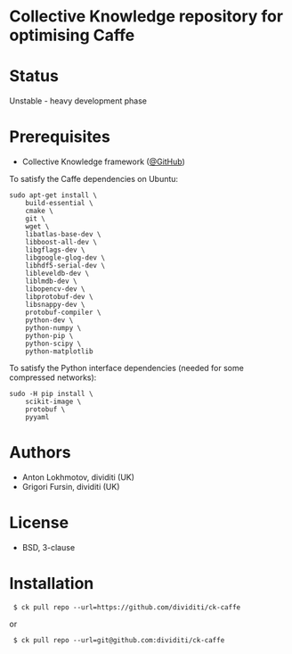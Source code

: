 Collective Knowledge repository for optimising Caffe 
====================================================

Status
======
Unstable - heavy development phase

Prerequisites
=============
* Collective Knowledge framework ([@GitHub](http://github.com/ctuning/ck))

To satisfy the Caffe dependencies on Ubuntu:
```
sudo apt-get install \
    build-essential \
    cmake \
    git \
    wget \
    libatlas-base-dev \
    libboost-all-dev \
    libgflags-dev \
    libgoogle-glog-dev \
    libhdf5-serial-dev \
    libleveldb-dev \
    liblmdb-dev \
    libopencv-dev \
    libprotobuf-dev \
    libsnappy-dev \
    protobuf-compiler \
    python-dev \
    python-numpy \
    python-pip \
    python-scipy \
    python-matplotlib
```
To satisfy the Python interface dependencies (needed for some compressed networks):
```
sudo -H pip install \
    scikit-image \
    protobuf \
    pyyaml
```

Authors
=======

* Anton Lokhmotov, dividiti (UK)
* Grigori Fursin, dividiti (UK)

License
=======
* BSD, 3-clause

Installation
============
```
 $ ck pull repo --url=https://github.com/dividiti/ck-caffe
```
or
```
 $ ck pull repo --url=git@github.com:dividiti/ck-caffe
```
